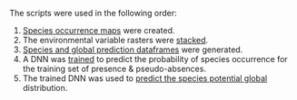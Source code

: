 The scripts were used in the following order:

1. [Species occurrence maps](1.Create_occurrence_maps.ipynb) were created. 
2. The environmental variable rasters were [stacked](2.Stacking_environmental_rasters.ipynb).
2. [Species and global prediction dataframes](3.Create_species_and_global_prediction_dataframes.ipynb) were generated.
4. A DNN was [trained](4.Train_DNN.ipynb) to predict the probability of species occurrence for the training set of presence \& pseudo-absences.
5. The trained DNN was used to [predict the species potential global](6.Global_predictions_trained_DNN.ipynb) distribution. 
